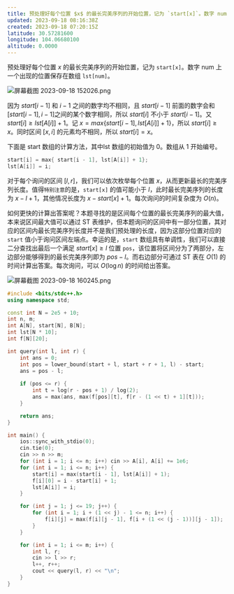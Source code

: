 ```yaml
---
title: 预处理好每个位置 $x$ 的最长完美序列的开始位置，记为 `start[x]`。数字 num 上一个出现的位置保存在数组 `lst[num]`。
updated: 2023-09-18 08:16:38Z
created: 2023-09-18 07:20:15Z
latitude: 30.57281600
longitude: 104.06680100
altitude: 0.0000
---
```


预处理好每个位置 $x$ 的最长完美序列的开始位置，记为 `start[x]`。数字 num 上一个出现的位置保存在数组 `lst[num]`。


![屏幕截图 2023-09-18 152026.png](../_resources/屏幕截图%202023-09-18%20152026.png)

因为 $start[i - 1]$ 和  $i - 1$ 之间的数字均不相同，且 $start[i - 1]$ 前面的数字会和 $[start[i-1], i - 1]$之间的某个数字相同，所以 $start[i]$ 不小于 $start[i - 1]$。又 $start[i] \ge lst[A[i]] + 1$。记 $x = max\{ start[i - 1], lst[A[i]] + 1\}$，所以 $start[i] \ge x$。同时区间 $[x, i]$ 的元素均不相同，所以 $start[i] = x$。

下面是 start 数组的计算方法，其中lst 数组的初始值为 0。数组从 1 开始编号。
```c++
start[i] = max{ start[i - 1], lst[A[i]] + 1};
lst[A[i]] = i;
```

对于每个询问的区间 $[l, r]$，我们可以依次枚举每个位置 $x$，从而更新最长的完美序列长度。值得`特别注意`的是，`start[x]` 的值可能小于 $l$，此时最长完美序列的长度为 $x - l + 1$，其他情况长度为 $x - start[x] + 1$。每次询问的时间复杂度为 $O(n)$。

如何更快的计算出答案呢？本题寻找的是区间每个位置的最长完美序列的最大值，本来说区间最大值可以通过 ST 表维护，但本题询问的区间中有一部分位置，其对应的区间内最长完美序列长度并不是我们预处理的长度，因为这部分位置对应的 `start` 值小于询问区间左端点。幸运的是，`start` 数组具有单调性，我们可以直接二分查找出最后一个满足 $start[x] \ge l$ 位置 `pos`，该位置将区间分为了两部分，左边部分能够得到的最长完美序列即为 $pos - l$。而右边部分可通过 ST 表在 $O(1)$ 的时间计算出答案。每次询问，可以 $O(\log n)$ 的时间给出答案。
 

![屏幕截图 2023-09-18 160245.png](../_resources/屏幕截图%202023-09-18%20160245.png)


```c++
#include <bits/stdc++.h>
using namespace std;

const int N = 2e5 + 10;
int n, m;
int A[N], start[N], B[N];
int lst[N * 10];
int f[N][20];

int query(int l, int r) {
    int ans = 0;
    int pos = lower_bound(start + l, start + r + 1, l) - start;
    ans = pos - l;
    
    if (pos <= r) {
        int t = log(r - pos + 1) / log(2);
        ans = max(ans, max(f[pos][t], f[r - (1 << t) + 1][t]));
    }

    return ans;
}

int main() {
    ios::sync_with_stdio(0);
    cin.tie(0);
    cin >> n >> m;
    for (int i = 1; i <= n; i++) cin >> A[i], A[i] += 1e6;
    for (int i = 1; i <= n; i++) {
        start[i] = max(start[i - 1], lst[A[i]] + 1);
        f[i][0] = i - start[i] + 1;
        lst[A[i]] = i;
    }

    for (int j = 1; j <= 19; j++) {
        for (int i = 1; i + (1 << j) - 1 <= n; i++) {
            f[i][j] = max(f[i][j - 1], f[i + (1 << (j - 1))][j - 1]);
        }
    }

    for (int i = 1; i <= m; i++) {
        int l, r;
        cin >> l >> r;
        l++, r++;
        cout << query(l, r) << "\n";
    }
}
```